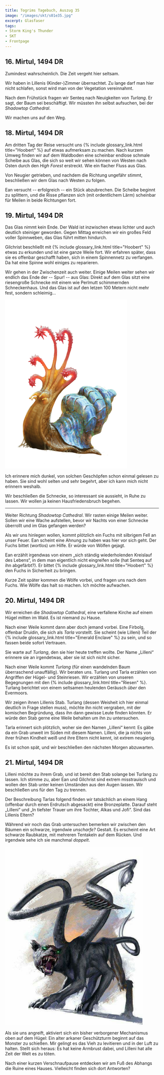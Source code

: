 ```yaml
---
title: Togrims Tagebuch, Auszug 35
image: "/images/skt/s01e35.jpg"
excerpt: Glasfaser
tags:
- Storm King's Thunder
- SKT
- Frontpage
---
```


## 16. Mirtul, 1494 DR

Zumindest wahrscheinlich. Die Zeit vergeht hier seltsam.

Wir haben in Lillenis (Kinder-)Zimmer übernachtet. Zu lange darf man hier nicht schlafen, sonst
wird man von der Vegetation vereinnahmt.

Nach dem Frühstück fragen wir Senteq nach Neuigkeiten von *Turlang*. Er sagt, der Baum sei
beschäftigt. Wir müssten ihn selbst aufsuchen, bei der *Shadowtop Cathedral*.

Wir machen uns auf den Weg.


## 18. Mirtul, 1494 DR

Am dritten Tag der Reise versucht uns {% include glossary_link.html title="Hoobert" %} auf etwas aufmerksam zu machen. Nach kurzem Umweg
finden wir auf dem Waldboden eine scheinbar endlose schmale Scheibe aus Glas, die sich so weit wir
sehen können von Westen nach Osten durch den *High Forest* erstreckt. Wie ein flacher Fluss aus
Glas.

Von Neugier getrieben, und nachdem die Richtung ungefähr stimmt, beschließen wir dem Glas nach
Westen zu folgen.

Ean versucht -- erfolgreich -- ein Stück abzubrechen. Die Scheibe beginnt zu splittern,
und die Risse pflanzen sich (mit ordentlichem Lärm) scheinbar für Meilen in beide Richtungen fort.


## 19. Mirtul, 1494 DR

Das Glas nimmt kein Ende. Der Wald ist inzwischen etwas lichter und auch deutlich steiniger geworden.
Gegen Mittag erreichen wir ein großes Feld voller Spinnweben, das Glas führt mitten hindurch.

Gilchrist beschließt mit {% include glossary_link.html title="Hoobert" %} etwas zu erkunden und ist eine ganze Weile fort. Wir erfahren
später, dass sie es offenbar geschafft haben, sich in einem Spinnennetz zu verfangen. Da hat eine
Spinne wohl einiges zu reparieren.

Wir gehen in der Zwischenzeit auch weiter. Einige Meilen weiter sehen wir endlich das Ende der --
Spur! -- aus Glas: Direkt auf dem Glas sitzt eine riesengroße Schnecke mit einem wie Perlmutt
schimmernden Schneckenhaus. Und das Glas ist auf den letzen 100 Metern nicht mehr fest, sondern
schleimig...

<img src='/images/skt/flail-snail.jpg' style="max-width: 400px" />

Ich erinnere mich dunkel, von solchen Geschöpfen schon einmal gelesen zu haben. Sie sind wohl
selten und sehr begehrt, aber ich kann mich nicht erinnern weshalb.

Wir beschließen die Schnecke, so interessant sie aussieht, in Ruhe zu lassen. Wir wollen ja keinen
Hausfriedensbruch begehen.

---

Weiter Richtung *Shadowtop Cathedral*. Wir rasten einige Meilen weiter. Sollen wir eine Wache
aufstellen, bevor wir Nachts von einer Schnecke überrollt und im Glas gefangen werden?

Als wir uns hinlegen wollen, kommt plötzlich ein Fuchs mit silbrigem Fell an unser Feuer. Ean
scheint eine Ahnung zu haben was hier vor sich geht. Der Fuchs bittet (wortlos) um Hilfe. Er würde
von Wölfen gejagt.

Ean erzählt irgendwas von einem „sich ständig wiederholenden Kreislauf des Lebens“, in dem man
eigentlich nicht eingreifen solle (hat Senteq auf ihn abgefärbt?). Er bittet {% include glossary_link.html title="Hoobert" %} den
Fuchs in Sicherheit zu bringen.

Kurze Zeit später kommen die Wölfe vorbei, und fragen uns nach dem Fuchs. Wie Wölfe das halt so
machen. Ich möchte aufwachen.


## 20. Mirtul, 1494 DR

Wir erreichen die *Shadowtop Cathedral*, eine verfallene Kirche auf einem Hügel mitten im Wald.
Es ist niemand zu Hause.

Nach einer Weile kommt dann aber doch jemand vorbei. Eine Firbolg, offenbar Druidin, die sich als
*Tarla* vorstellt. Sie scheint (wie Lilleni) Teil der {% include glossary_link.html title="Emerald Enclave" %}
zu sein, und so fassen beide sofort Vertrauen.

Sie warte auf *Turlang*, den sie hier heute treffen wollte. Der Name „Lilleni“ erinnere sie an
irgendetwas, aber sie ist sich nicht sicher.

Nach einer Weile kommt *Turlang* (für einen wandelnden Baum überraschend unauffällig). Wir beraten uns. Turlang und
Tarla erzählen von Angriffen der Hügel- und Steinriesen. Wir erzählen von unseren Begegnungen mit den {% include glossary_link.html title="Riesen" %}.
Turlang berichtet von einem seltsamen heulenden Geräusch *über* den Evermoors.

Wir zeigen ihnen Lillenis Stab. Turlang (dessen Weisheit ich hier einmal deutlich in Frage stellen
muss), möchte ihn nicht vergraben, mit der komischen Begründung, dass ihn dann gewisse Leute
finden könnten. Er würde den Stab gerne eine Weile behalten um ihn zu untersuchen.

Tarla erinnert sich plötzlich, woher sie den Namen „Lilleni“ kennt: Es gäbe da ein Grab unweit im
Süden mit diesem Namen. Lilleni, die ja nichts von ihrer frühen Kindheit weiß und ihre Eltern nicht
kennt, ist extrem neugierig.

Es ist schon spät, und wir beschließen den nächsten Morgen abzuwarten.


## 21. Mirtul, 1494 DR

Lilleni möchte zu ihrem Grab, und ist bereit den Stab solange bei Turlang zu lassen. Ich stimme
zu, aber Ean und Gilchrist sind extrem misstrauisch und wollen den Stab unter keinen Umständen
aus den Augen lassen. Wir beschließen uns für den Tag zu trennen.

Der Beschreibung Tarlas folgend finden wir tatsächlich an einem Hang (offenbar durch einen
Erdrutsch abgesackt) eine Bronzeplatte. Darauf steht „Lilleni“ und „In tiefster Trauer um ihre
Tochter, Alkas und Jofi“. Sind das Lillenis Eltern?

Während wir noch das Grab untersuchen bemerken wir zwischen den Bäumen ein schwarze, irgendwie
*unscharfe?* Gestalt. Es erscheint eine Art schwarze Raubkatze, mit mehreren Tentakeln auf dem
Rücken. Und irgendwie sehe ich sie manchmal *doppelt*.

<img src='/images/skt/displacer-beast.jpg' style="max-width: 450px" />

Als sie uns angreift, aktiviert sich ein bisher verborgener Mechanismus oben auf dem Hügel: Ein
alter arkaner Geschützturm beginnt auf das Monster zu schießen. Mir gelingt es das Vieh zu
levitieren und in der Luft zu halten. Stellt sich heraus: Es hat keine Armbrust dabei, und Lilleni
hat alle Zeit der Welt es zu töten.

Nach einer kurzen Verschnaufpause entdecken wir am Fuß des Abhangs die Ruine eines Hauses.
Vielleicht finden sich dort Antworten?
